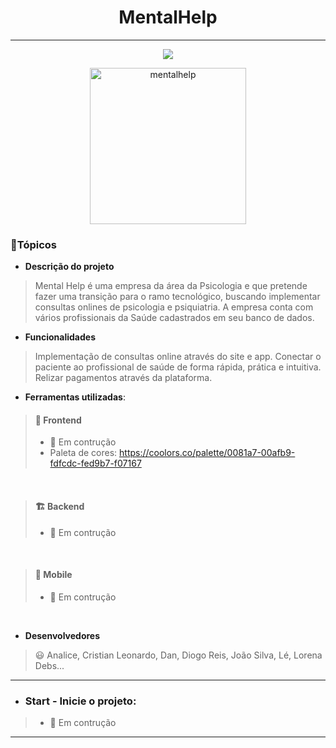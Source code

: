 <div align="center">
<h1>MentalHelp</h1>
</div>
<hr>
<p align="center">
   <img src="https://img.shields.io/badge/STATUS-em%20constru%C3%A7%C3%A3o-F07167"/>
</p>
<p align="center">
   <img src="https://i.imgur.com/3BLLKFU.jpeg" alt="mentalhelp" height="250"
</p>


### :memo:Tópicos 


* **Descrição do projeto**

> Mental Help é uma empresa da área da Psicologia e que pretende fazer uma transição para o ramo tecnológico, buscando implementar consultas onlines de psicologia e psiquiatria. A empresa conta com vários profissionais da Saúde cadastrados em seu banco de dados.

* **Funcionalidades**

> Implementação de consultas online através do site e app. Conectar o paciente ao profissional de saúde de forma rápida, prática e intuitiva. Relizar pagamentos através da plataforma.

* **Ferramentas utilizadas**: 

> #### 🎨 Frontend
>
> * :hammer: Em contrução
> * Paleta de cores: https://coolors.co/palette/0081a7-00afb9-fdfcdc-fed9b7-f07167

<br> 

> #### 🏗 Backend
>
> * :hammer: Em contrução

<br>

> #### 📱 Mobile
>
> * :hammer: Em contrução

<br>


* **Desenvolvedores**

>  :smiley: Analice, Cristian Leonardo, Dan, Diogo Reis, João Silva, Lé, Lorena Debs...

<hr>


* ### Start - Inicie o projeto: 

> * :hammer: Em contrução


<hr>



